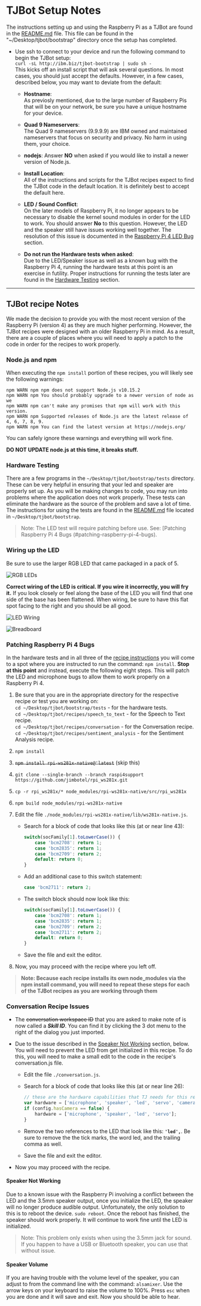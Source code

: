 # TJBot Setup Notes

The instructions setting up and using the Raspberry Pi as a TJBot are found in the [README.md](https://github.com/ibmtjbot/tjbot/blob/master/bootstrap/README.md) file.  This file can be found in the "~/Desktop/tjbot/bootstrap" directory once the setup has completed.

- Use ssh to connect to your device and run the following command to begin the TJBot setup:  
`curl -sL http://ibm.biz/tjbot-bootstrap | sudo sh -`  
This kicks off an install script that will ask several questions.  In most cases, you should just accept the defaults.  However, in a few cases, described below, you may want to deviate from the default:

  - **Hostname**:  
  As previosly mentioned, due to the large number of Raspberry Pis that will be on your network, be sure you have a unique hostname for your device.

  - **Quad 9 Nameservers**:  
  The Quad 9 nameservers (9.9.9.9) are IBM owned and maintained nameservers that focus on security and privacy.  No harm in using them, your choice.

  - **nodejs**:
  Answer **NO** when asked if you would like to install a newer version of Node.js.
  
  - **Install Location**:  
  All of the instructions and scripts for the TJBot recipes expect to find the TJBot code in the default location.  It is definitely best to accept the default here.

  - **LED / Sound Conflict**:  
  On the later models of Raspberry Pi, it no longer appears to be necessary to disable the kernel sound modules in order for the LED to work.  You should answer **No** to this question.  However, the LED and the speaker still have issues working well together.  The resolution of this issue is documented in the [Raspberry Pi 4 LED Bug](#raspberry-pi-4-led-bug) section.

  - **Do not run the Hardware tests when asked**:  
  Due to the LED/Speaker issue as well as a known bug with the Raspberry Pi 4, running the hardware tests at this point is an exercise in futility.  Proper instructions for running the tests later are found in the [Hardware Testing](#hardware-testing) section.

---

## TJBot recipe Notes

We made the decision to provide you with the most recent version of the Raspberry Pi (version 4) as they are much higher performing.  However, the TJBot recipes were designed with an older Raspberry Pi in mind.  As a result, there are a couple of places where you will need to apply a patch to the code in order for the recipes to work properly.

### Node.js and npm

When executing the `npm install` portion of these recipes, you will likely see the following warnings:

```script
npm WARN npm npm does not support Node.js v10.15.2
npm WARN npm You should probably upgrade to a newer version of node as we
npm WARN npm can't make any promises that npm will work with this version.
npm WARN npm Supported releases of Node.js are the latest release of 4, 6, 7, 8, 9.
npm WARN npm You can find the latest version at https://nodejs.org/
```

You can safely ignore these warnings and everything will work fine.  

**DO NOT UPDATE node.js at this time, it breaks stuff.**  

### Hardware Testing

There are a few programs in the `~/Desktop/tjbot/bootstrap/tests` directory.  These can be very helpful in ensuring that your led and speaker are properly set up.  As you will be making changes to code, you may run into problems where the application does not work properly.  These tests can eliminate the hardware as the source of the problem and save a lot of time.  The instructions for using the tests are found in the [README.md](https://github.com/ibmtjbot/tjbot/blob/master/bootstrap/README.md#running-hardware-tests) file located in `~/Desktop/tjbot/bootstrap`.
> Note: The LED test will require patching before use.  See: [Patching Raspberry Pi 4 Bugs (#patching-raspberry-pi-4-bugs).

### Wiring up the LED

Be sure to use the larger RGB LED that came packaged in a pack of 5.

![RGB LEDs](https://github.com/CaskAle/summit-pi-project/raw/master/images/rgb-led.jpg "RGB LEDs")

**Correct wiring of the LED is critical.  If you wire it incorrectly, you will fry it.**  If you look closely or feel along the base of the LED you will find that one side of the base has been flattened.  When wiring, be sure to have this flat spot facing to the right and you should be all good.  

![LED Wiring](https://github.com/CaskAle/summit-pi-project/raw/master/images/wiring.png "LED Wiring")

![Breadboard](https://github.com/CaskAle/summit-pi-project/raw/master/images/breadboard.jpg "Breadboard")

### Patching Raspberry Pi 4 Bugs

In the hardware tests and in all three of the [recipe instructions](https://github.com/ibmtjbot/tjbot/tree/master/recipes) you will come to a spot where you are instructed to run the command: `npm install`.  **Stop at this point** and instead, execute the following eight steps.  This will patch the LED and microphone bugs to allow them to work properly on a Raspberry Pi 4.

1. Be sure that you are in the appropriate directory for the respective recipe or test you are working on:  
`cd ~/Desktop/tjbot/bootstrap/tests` - for the hardware tests.  
`cd ~/Desktop/tjbot/recipes/speech_to_text` - for the Speech to Text recipe.  
`cd ~/Desktop/tjbot/recipes/conversation` - for the Conversation recipe.  
`cd ~/Desktop/tjbot/recipes/sentiment_analysis` - for the Sentiment Analysis recipe.

2. `npm install`

3. ~~`npm install rpi-ws281x-native@'latest`~~ (skip this)

4. `git clone --single-branch --branch raspi4support https://github.com/jimbotel/rpi_ws281x.git`

5. `cp -r rpi_ws281x/* node_modules/rpi-ws281x-native/src/rpi_ws281x`

6. `npm build node_modules/rpi-ws281x-native`

7. Edit the file `./node_modules/rpi-ws281x-native/lib/ws281x-native.js`.

   - Search for a block of code that looks like this (at or near line 43):  

     ```javascript
     switch(socFamily[1].toLowerCase()) {
         case 'bcm2708': return 1;
         case 'bcm2835': return 1;
         case 'bcm2709': return 2;
         default: return 0;
     }
     ```

   - Add an additional case to this switch statement:

     ```javascript
     case 'bcm2711': return 2;
     ```

   - The switch block should now look like this:

     ```javascript
     switch(socFamily[1].toLowerCase()) {
         case 'bcm2708': return 1;
         case 'bcm2835': return 1;
         case 'bcm2709': return 2;
         case 'bcm2711': return 2;
         default: return 0;
     }
     ```

   - Save the file and exit the editor.

8. Now, you may proceed with the recipe where you left off.

> **Note: Because each recipe installs its own node_modules via the npm install command, you will need to repeat these steps for each of the TJBot recipes as you are working through them**

### Conversation Recipe Issues

- The ~~conversation workspace ID~~ that you are asked to make note of is now called a **_Skill ID_**.  You can find it by clicking the 3 dot menu to the right of the dialog you just imported.

- Due to the issue described in the [Speaker Not Working](#speaker-not-working) section, below.  You will need to prevent the LED from get initialized in this recipe. To do this, you will need to make a small edit to the code in the recipe's conversation.js file.  

  - Edit the file `./conversation.js`.
  - Search for a block of code that looks like this (at or near line 26):

    ```javascript
    // these are the hardware capabilities that TJ needs for this recipe
    var hardware = ['microphone', 'speaker', 'led', 'servo', 'camera'];
    if (config.hasCamera == false) {
        hardware = ['microphone', 'speaker', 'led', 'servo'];
    }
    ```

  - Remove the two references to the LED that look like this: **`'led',`**.  Be sure to remove the the tick marks, the word led, and the trailing comma as well.  
  - Save the file and exit the editor.

- Now you may proceed with the recipe.

#### Speaker Not Working

Due to a known issue with the Raspberry Pi involving a conflict between the LED and the 3.5mm speaker output, once you initialize the LED, the speaker will no longer produce audible output.  Unfortunately, the only solution to this is to reboot the device. `sudo reboot`.  Once the reboot has finished, the speaker should work properly.  It will continue to work fine until the LED is initialized.
> Note: This problem only exists when using the 3.5mm jack for sound.  If you happen to have a USB or Bluetooth speaker, you can use that without issue.

#### Speaker Volume

If you are having trouble with the volume level of the speaker, you can adjust to from the command line with the command: `alsamixer`.  Use the arrow keys on your keyboard to raise the volume to 100%.  Press `esc` when you are done and it will save and exit.  Now you should be able to hear.
